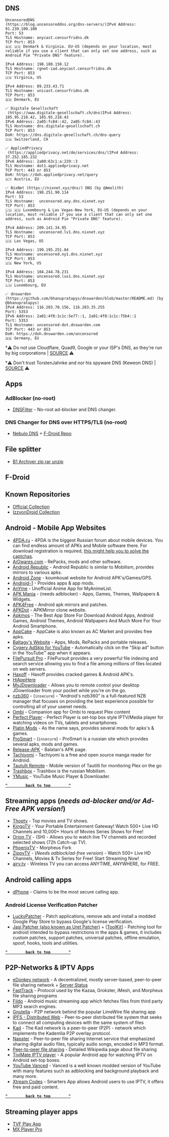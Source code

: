 ## DNS

```
UncensoredDNS
(https://blog.uncensoreddns.org/dns-servers/)IPv4 Address: 91.239.100.100
Port: 53
TLS Hostname: anycast.censurfridns.dk
TCP Port: 853
🇩🇰 🇺🇸 Denmark & Virginia. EU-US (depends on your location, most reliable if you use a client that can only set one address, such as Android Pie "Private DNS" feature).

IPv4 Address: 198.180.150.12
TLS Hostname: rgnet-iad.anycast.censurfridns.dk
TCP Port: 853
🇺🇸 Virginia, US

IPv4 Address: 89.233.43.71
TLS Hostname: unicast.censurfridns.dk
TCP Port: 853
🇩🇰 Denmark, EU

✅ Digitale Gesellschaft
 (https://www.digitale-gesellschaft.ch/dns)IPv4 Address: 185.95.218.42, 185.95.218.43
IPv6 Address: 2a05:fc84::42, 2a05:fc84::43
TLS Hostname: dns.digitale-gesellschaft.ch
TCP Port: 853
DoH: https://dns.digitale-gesellschaft.ch/dns-query
🇨🇭 Switzerland, CH

✅ AppliedPrivacy
 (https://appliedprivacy.net/de/services/dns/)IPv4 Address: 37.252.185.232
IPv6 Address: 2a00:63c1:a:229::3
TLS Hostname: dot1.appliedprivacy.net
TCP Port: 443 or 853
DoH: https://doh.appliedprivacy.net/query
🇦🇹 Austria, EU

✅ NixNet (https://nixnet.xyz/dns/) DNS (by @Amolith)
IPv4 Address: 198.251.90.114
Port: 53
TLS Hostname:  uncensored.any.dns.nixnet.xyz
TCP Port: 853
🇱🇺 🇺🇸 Luxembourg & Las Vegas-New York, EU-US (depends on your location, most reliable if you use a client that can only set one address, such as Android Pie "Private DNS" feature).

IPv4 Address: 209.141.34.95
TLS Hostname:  uncensored.lv1.dns.nixnet.xyz
TCP Port: 853
🇺🇸 Las Vegas, US

IPv4 Address: 199.195.251.84
TLS Hostname: uncensored.ny1.dns.nixnet.xyz
TCP Port: 853
🇺🇸 New York, US

IPv4 Address: 104.244.78.231
TLS Hostname: uncensored.lux1.dns.nixnet.xyz
TCP Port: 853
🇱🇺 Luxembourg, EU

✅ dnswarden (https://github.com/bhanupratapys/dnswarden/blob/master/README.md) (by @bhanupratapys)
IPv4 Address: 116.203.70.156, 116.203.35.255
Port: 5353
IPv6 Address: 2a01:4f8:1c1c:5e77::1, 2a01:4f8:1c1c:75b4::1
Port: 5353
TLS Hostname: uncensored-dot.dnswarden.com
TCP Port: 443 or 853
DoH: https://doh.dnswarden.com/uncensored
🇩🇪 Germany, EU
````

*⚠️ Do not use Cloudflare, Quad9, Google or your ISP's DNS, as they're run by big corporations | [SOURCE](https://old.reddit.com/r/sevengali/comments/8fy15e/dns_cloudflare_quad9_etc) ⚠️

*⚠️ Don't trust TorstenJahnke and nor his spyware DNS (Keweon DNS) | [SOURCE](https://t.me/NoGoolag/786) ⚠️



## Apps

### AdBlocker (no-root)
- [DNSFilter](https://f-droid.org/en/packages/dnsfilter.android/) - No-root ad-blocker and DNS changer.


### DNS Changer for DNS over HTTPS/TLS (no-root)
- [Nebulo DNS](https://play.google.com/store/apps/details?id=com.frostnerd.smokescreen&hl=en) + [F-Droid Repo](https://fdroid.frostnerd.com/fdroid/repo)


## File splitter
- [B1 Archiver zip rar unzip](https://play.google.com/store/apps/details?id=org.b1.android.archiver)



## F-Droid

## Known Repositories
- [Official Collection](https://forum.f-droid.org/t/known-repositories/721)
- [IzzyonDroid Collection](https://android.izzysoft.de/applists.php)



## Android - Mobile App Websites
- [4PDA.ru](https://anonym.to/?https://4pda.ru/forum/index.php?act=idx) - 4PDA is the biggest Russian forum about mobile devices. You can find endless amount of APKs and Mobile software there. For download registration is required, [this might help you to solve the captchas](https://anonym.to/?https://doorsgeek.blogspot.com/2015/08/4pdaru-loginregister-captcha-tutorial.html).
- [AiOwares.com](https://anonym.to/?https://www.aiowares.com/) - RePacks, mods and other software.
- [Android Republic](https://anonym.to/?https://androidrepublic.org/forums/public-mods.24/) - Android Republic is similar to Mobilism, provides mirrors to various apks.
- [Android Zone](https://anonym.to/?https://android-zone.ws/) - koumkouat website for Android APK's/Games/GPS.
- [Android-1](https://anonym.to/?https://android-1.com/en/programmy/) - Provides apps & app mods.
- [AnYme](https://anonym.to/?https://github.com/zunjae/anYme) - Unofficial Anime App for MyAnimeList.
- [APK Mania](https://anonym.to/?https://apkmaniafull.com) - (needs adblocker) - Apps, Games, Themes, Wallpapers & Widgets.
- [APK4Free](https://anonym.to/?https://apk4free.net/) - Android apk mirrors and patches.
- [APKDot](https://anonym.to/?https://apkdot.com/) - APKMirror clone website.
- [Apkmos](https://anonym.to/?https://apkmos.com/) - The Best App Store For Download Android Apps, Android Games, Android Themes, Android Wallpapers And Much More For Your Android Smartphone.
- [AppCake](https://anonym.to/?https://www.appcake.net/) - AppCake is also known as AC Market and provides free apks.
- [Baltagy's Website](https://anonym.to/?https://baltagy1.blogspot.com/) - Apps, Mods, RePacks and portable releases.
- [Cygery AdSkip for YouTube](https://anonym.to/?https://labs.xda-developers.com/store/app/com.cygery.adskip.xda) - Automatically click on the "Skip ad" button in the YouTube™ app when it appears.
- [FilePursuit Pro](https://anonym.to/?https://play.google.com/store/apps/details?id=com.filepursuit.filepursuitpro) - FilePursuit provides a very powerful file indexing and search service allowing you to find a file among millions of files located on web servers.
- [Haxoff](https://anonym.to/?https://haxoff.net/) - Haxoff provides cracked games & Android APK's.
- [HiAppHere](https://anonym.to/?https://www.hiapphere.com/app/index/index?sort=update)
- [MyJDownloader](https://anonym.to/?https://play.google.com/store/apps/details?id=org.appwork.myjdandroid&hl=en_US) - Allows you to remote control your desktop JDownloader from your pocket while you're on the go.
- [nzb360](http://nzb360.com/) - (`insecure`) - "Android's nzb360" is a full-featured NZB manager that focuses on providing the best experience possible for controlling all of your usenet needs.
- [Ombi](https://anonym.to/?https://play.google.com/store/apps/details?id=com.tidusjar.Ombi) - Companion app for Ombi to request Plex content
- [Perfect Player](https://anonym.to/?https://play.google.com/store/apps/details?id=com.niklabs.pp) - Perfect Player is set-top box style IPTV/Media player for watching videos on TVs, tablets and smartphones.
- [Platin Mods](https://anonym.to/?https://platinmods.com/) - As the name says, provides several mods for apks's & games.
- [ProSmart](http://prosmart.by/) - (`insecure`) - ProSmart is a russian site which provides several apks, mods and games.
- [Release-APK](https://anonym.to/?https://release-apk.com/) - Balatan's APK page.
- [Tachiyomi](https://anonym.to/?https://github.com/inorichi/tachiyomi) - Tachiyomi is a free and open source manga reader for Android.
- [Tautulli Remote](https://anonym.to/?https://play.google.com/store/apps/details?id=com.williamcomartin.plexpyremote) - Mobile version of Tautilli for monitoring Plex on the go
- [Trashbox](https://anonym.to/?https://trashbox.ru/) - Trashbox is the russian Mobilism.
- [YMusic](https://anonym.to/?https://forum.xda-developers.com/android/apps-games/app-youtube-music-sound-stream-youtubes-t3399722) - YouTube Music Player & Downloader.


**[`^        back to top        ^`](#)**

## Streaming apps (_needs ad-blocker and/or Ad-Free APK version!_)
- [Thoptv](https://anonym.to/?https://thoptv.one) - Top movies and TV shows.
- [KingoTV](https://anonym.to/?https://kingotv.net/) - Your Portable Entertainment Gateway! Watch 500+ Live HD Channels and 10,000+ Hours of Movies Series Shows for Free!
- [Orion TV](https://anonym.to/?https://play.google.com/store/apps/details?id=rs.maketv.oriontv) - (SH) - Allows you to watch live TV channels and recorded selected shows (72h Catch-up TV).
- [PhoenixTV](https://anonym.to/?https://www.phoenixtv-distribution.com/) - Morpheus Fork
- [ZippyTV](http://www.zippytv.mobi/) - (_Needs adblock/ad-free version_) - Watch 500+ Live HD Channels, Movies & Tv Series for Free! Start Streaming Now!
- [airy.tv](https://airy.tv/) - Wireless TV you can access ANYTIME, ANYWHERE, for FREE.

## Android calling apps
- [dPhone](https://anonym.to/?https://dphone.app/) - Claims to be the most secure calling app.


### Android License Verification Patcher
- [LuckyPatcher](https://anonym.to/?https://www.luckypatchers.com/download/) - Patch applications, remove ads and install a modded Google Play Store to bypass Google's license verification.
- [Jasi Patcher (also known as Uret Patcher)](https://anonym.to/?https://jaspreetsingh.store/jasi-patcher/) + [[ToolKit](https://anonym.to/?https://jaspreetsingh.store/index.php/jasi-toolkit/)] - Patching tool for android intended to bypass restrictions in the apps & games, it includes custom patches, support patches, universal patches, offline emulation, spoof, hooks, tools and utilities.

**[`^        back to top        ^`](#)**

## P2P-Networks & IPTV Apps
- [eDonkey network](https://anonym.to/?https://en.wikipedia.org/wiki/EDonkey_network) - A decentralized, mostly server-based, peer-to-peer file sharing network + [Server Status](https://anonym.to/?https://edk.peerates.net/servers/online-servers-list)
- [FastTrack](https://anonym.to/?https://en.wikipedia.org/wiki/FastTrack) - Protocol used by the Kazaa, Grokster, iMesh, and Morpheus file sharing programs
- [Fildo](https://anonym.to/?https://fildo.net/android/en/#) - Android music streaming app which fetches files from third party MP3 search engines.
- [Gnutella](https://anonym.to/?https://en.wikipedia.org/wiki/Gnutella) - P2P network behind the popular LimeWire file sharing app
- [IPFS - Distributed Web](https://anonym.to/?https://en.wikipedia.org/wiki/InterPlanetary_File_System) - Peer-to-peer distributed file system that seeks to connect all computing devices with the same system of files
- [Kad](https://anonym.to/?https://en.wikipedia.org/wiki/Kad_network) - The Kad network is a peer-to-peer (P2P) - network which implements the Kademlia P2P overlay protocol.
- [Napster](https://anonym.to/?https://en.wikipedia.org/wiki/Napster) - Peer-to-peer file sharing Internet service that emphasized sharing digital audio files, typically audio songs, encoded in MP3 format.
- [Peer-to-peer file sharing](https://anonym.to/?https://en.wikipedia.org/wiki/Peer-to-peer_file_sharing) - Detailed Wikipedia page about file sharing
- [TiviMate IPTV player](https://anonym.to/?https://play.google.com/store/apps/details?id=ar.tvplayer.tv) - A popular Android app for watching IPTV on Android set-top boxes.
- [YouTube Vanced](https://anonym.to/?https://vanced.app/) - Vanced is a well known modded version of YouTube with many features such as adblocking and background playback and many more.
- [Xtream Codes](https://anonym.to/?https://play.google.com/store/apps/details?id=com.nst.iptvsmarterstvbox) - Smarters App allows Android users to use IPTV, it offers free and paid content.

**[`^        back to top        ^`](#)**

## Streaming player apps
- [TVF Play App](https://anonym.to/?https://tvfplay.com/)
- [MX Player Pro](https://anonym.to/?https://play.google.com/store/apps/details?id=com.mxtech.videoplayer.pro)